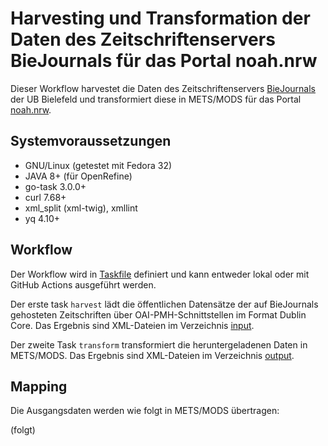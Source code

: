 # Harvesting und Transformation der Daten des Zeitschriftenservers BieJournals für das Portal noah.nrw

Dieser Workflow harvestet die Daten des Zeitschriftenservers [BieJournals](https://www.biejournals.de/) der UB Bielefeld und transformiert diese in METS/MODS für das Portal [noah.nrw](https://noah.nrw/).

## Systemvoraussetzungen

- GNU/Linux (getestet mit Fedora 32)
- JAVA 8+ (für OpenRefine)
- go-task 3.0.0+
- curl 7.68+
- xml_split (xml-twig), xmllint
- yq 4.10+

## Workflow

Der Workflow wird in [Taskfile](Taskfile.yml) definiert und kann entweder lokal oder mit GitHub Actions ausgeführt werden.

Der erste task `harvest` lädt die öffentlichen Datensätze der auf BieJournals gehosteten Zeitschriften über OAI-PMH-Schnittstellen im Format Dublin Core. Das Ergebnis sind XML-Dateien im Verzeichnis [input](input).

Der zweite Task `transform` transformiert die heruntergeladenen Daten in METS/MODS. Das Ergebnis sind XML-Dateien im Verzeichnis [output](output).

## Mapping

Die Ausgangsdaten werden wie folgt in METS/MODS übertragen:

(folgt)
